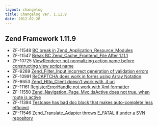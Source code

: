 ```yaml
---
layout: changelog
title: Changelog ver. 1.11.9
date: 2012-02-26
---
```


## Zend Framework 1.11.9

- ZF-11548	[BC break in Zend_Application_Resource_Modules](/issue/browse/ZF-11548)
- ZF-11547	[Break BC Zend_Cache_Frontend_File After 1.11.1](/issue/browse/ZF-11547)
- ZF-10725	[ViewRenderer not normalizing action name before constructing view script name](/issue/browse/ZF-10725)
- ZF-9289	[Zend_Filter_Input incorrect generation of validation errors](/issue/browse/ZF-9289)
- ZF-10991	[ReCAPTCHA does work in forms using Array Notation](/issue/browse/ZF-10991)
- ZF-9653	[Zend_Http_Client doesn't work with .it uri ](/issue/browse/ZF-9653)
- ZF-11161	[RegisterErrorHandle not work with Xml formatter](/issue/browse/ZF-11161)
- ZF-11550	[Zend_Navigation_Page_Mvc::isActive does not true, when route is active](/issue/browse/ZF-11550)
- ZF-11394	[Testcase has bad doc block that makes auto-complete less efficient](/issue/browse/ZF-11394)
- ZF-11546	[Zend_Translate_Adapter throws E_FATAL if under a SVN repository](/issue/browse/ZF-11546)

